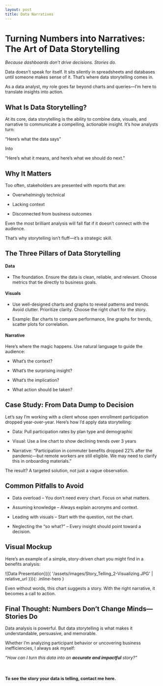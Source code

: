 ```yaml
---
layout: post
title: Data Narratives
---
```


# Turning Numbers into Narratives: The Art of Data Storytelling

*Because dashboards don’t drive decisions. Stories do.*
 
Data doesn’t speak for itself. It sits silently in spreadsheets and databases until someone makes sense of it. That’s where data storytelling comes in.

As a data analyst, my role goes far beyond charts and queries—I’m here to translate insights into action.

## What Is Data Storytelling?

At its core, data storytelling is the ability to combine data, visuals, and narrative to communicate a compelling, actionable insight. It’s how analysts turn:

“Here’s what the data says”

Into

“Here’s what it means, and here’s what we should do next.”

## Why It Matters

Too often, stakeholders are presented with reports that are:

* Overwhelmingly technical
 
* Lacking context
 
* Disconnected from business outcomes
 
Even the most brilliant analysis will fall flat if it doesn’t connect with the audience.

That’s why storytelling isn’t fluff—it’s a strategic skill.

## The Three Pillars of Data Storytelling

#### Data

* The foundation. Ensure the data is clean, reliable, and relevant. Choose metrics that tie directly to business goals.
 
#### Visuals

* Use well-designed charts and graphs to reveal patterns and trends. Avoid clutter. Prioritize clarity. Choose the right chart for the story.

* Example: Bar charts to compare performance, line graphs for trends, scatter plots for correlation.
 
#### Narrative

Here’s where the magic happens. Use natural language to guide the audience:

* What’s the context?

* What’s the surprising insight?

* What’s the implication?

* What action should be taken?

## Case Study: From Data Dump to Decision

Let’s say I’m working with a client whose open enrollment participation dropped year-over-year. Here’s how I’d apply data storytelling:

* Data: Pull participation rates by plan type and demographic
 
* Visual: Use a line chart to show declining trends over 3 years
 
* Narrative: “Participation in commuter benefits dropped 22% after the pandemic—but remote workers are still eligible. We may need to clarify this in onboarding materials.”
 
The result? A targeted solution, not just a vague observation.

## Common Pitfalls to Avoid

* Data overload – You don’t need every chart. Focus on what matters.
 
* Assuming knowledge – Always explain acronyms and context.
 
* Leading with visuals – Start with the question, not the chart.

* Neglecting the “so what?” – Every insight should point toward a decision.

## Visual Mockup

Here’s an example of a simple, story-driven chart you might find in a benefits analysis:

![Data Presentation]({{ '/assets/images/Story_Telling_2-Visualizing.JPG' | relative_url }}){: .inline-hero }

Even without words, this chart suggests a story. With the right narrative, it becomes a call to action.

## Final Thought: Numbers Don’t Change Minds—Stories Do

Data analysis is powerful. But data storytelling is what makes it understandable, persuasive, and memorable.

Whether I’m analyzing participant behavior or uncovering business inefficiencies, I always ask myself:

*“How can I turn this data into an **accurate and impactful** story?”*

<br>

#### To see the story your data is telling, contact me here.

